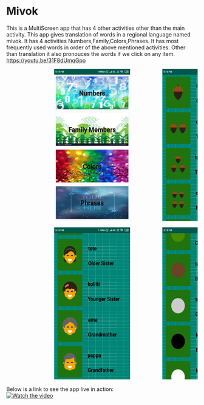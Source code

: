 # Mivok
This is a MultiScreen app that has 4 other activities other than the main activity.
This app gives translation of words in a regional language named mivok.
It has 4 activities Numbers,Family,Colors,Phrases.
It has most frequently used words in order of the above mentioned activities.
Other than translation it also pronouces the words if we click on any item.
https://youtu.be/31F8dUmqGpo

<pre>               <img src="index.png" width="200" height="400">          <img src="numbers.png" width="200" height="400">    </pre>




<pre>               <img src="family.png" width="200" height="400">          <img src="colors.png" width="200" height="400">    </pre>


Below is a link to see the app live in action:<br>
[![Watch the video](https://img.youtube.com/vi/Ges2libSxG0&t=3s/maxresdefault.jpg)](https://youtu.be/31F8dUmqGpo) 
